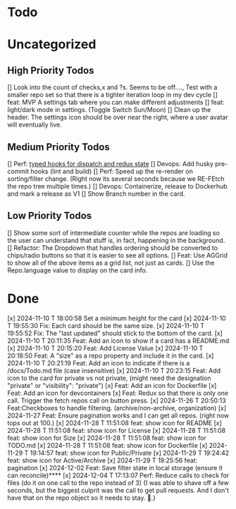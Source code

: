 # Todo

# Uncategorized


## High Priority Todos

[] Look into the count of checks,x and ?s. Seems to be off...., Test with a smaller repo set so that there is a tighter iteration loop in my dev cycle
[] feat: MVP A settings tab where you can make different adjustments
[] feat: light/dark mode in settings. (Toggle Switch Sun/Moon)
[] Clean up the header. The settings icon should be over near the right, where a user avatar will eventually live.


## Medium Priority Todos

[] Perf: [typed hooks for dispatch and redux state](https://redux-toolkit.js.org/tutorials/typescript#define-typed-hooks)
[] Devops: Add husky pre-commit hooks (lint and build)
[] Perf: Speed up the re-render on sorting/filter change. (Right now its several seconds because we RE-FEtch the repo tree multiple times.)
[] Devops: Containerize, release to Dockerhub and mark a release as V1
[] Show Branch number in the card.

## Low Priority Todos

[] Show some sort of intermediate counter while the repos are loading so the user can understand that stuff is, in fact, happening in the background.
[] Refactor: The Dropdown that handles ordering should be converted to chips/radio buttons so that it is easier to see all options.
[] Feat: Use AGGrid to show all of the above items as a grid list, not just as cards.
[] Use the Repo.language value to display on the card info.

# Done

[x] 2024-11-10 T 18:00:58 Set a minimum height for the card
[x] 2024-11-10 T 19:55:30 Fix: Each card should be the same size.
[x] 2024-11-10 T 19:55:52 Fix: The "last updated" should stick to the bottom of the card.
[x] 2024-11-10 T 20:11:35 Feat: Add an icon to show if a card has a README.md
[x] 2024-11-10 T 20:15:20 Feat: Add License Value
[x] 2024-11-10 T 20:18:50 Feat: A "size" as a repo property and include it in the card.
[x] 2024-11-10 T 20:21:19 Feat: Add an icon to indicate if there is a /docs/Todo.md file (case insensitive)
[x] 2024-11-10 T 20:23:15 Feat: Add icon to the card for private vs not private, (might need the designation "private" or   "visibility": "private")
[x] Feat: Add an icon for Dockerfile
[x] Feat: Add an icon for devcontainers
[x] Feat: Redux so that there is only one call. Trigger the fetch repos call on button press.
[x] 2024-11-26 T 20:50:13 Feat:Checkboxes to handle filtering. (archive/non-archive, organization)
[x] 2024-11-27 Feat: Ensure pagination works and I can get all repos. (right now tops out at 100.)
[x] 2024-11-28 T 11:51:08 feat: show icon for README
[x] 2024-11-28 T 11:51:08 feat: show icon for License
[x] 2024-11-28 T 11:51:08 feat: show icon for Size
[x] 2024-11-28 T 11:51:08 feat: show icon for TODO.md
[x] 2024-11-28 T 11:51:08 feat: show icon for Dockerfile
[x] 2024-11-29 T 19:14:57 feat: show icon for Public/Private
[x] 2024-11-29 T 19:24:42 feat: show icon for Active/Archive
[x] 2024-11-29 T 19:25:56 feat: pagination
[x] 2024-12-02 Feat: Save filter state in local storage (ensure it can reconcile)****
[x] 2024-12-04 T 17:13:07 Perf: Reduce calls to check for files (do it on one call to the repo instead of 3) {I was able to shave off a few seconds, but the biggest culprit was the call to get pull requests. And I don't have that on the repo object so it needs to stay. 🥲.}
